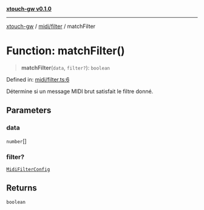 [**xtouch-gw v0.1.0**](../../../README.md)

***

[xtouch-gw](../../../README.md) / [midi/filter](../README.md) / matchFilter

# Function: matchFilter()

> **matchFilter**(`data`, `filter?`): `boolean`

Defined in: [midi/filter.ts:6](https://github.com/JulienCr/xtouch-gw/blob/4762a61efc98f67cb78942b4a0e2d9f4848bdf43/src/midi/filter.ts#L6)

Détermine si un message MIDI brut satisfait le filtre donné.

## Parameters

### data

`number`[]

### filter?

[`MidiFilterConfig`](../../../config/interfaces/MidiFilterConfig.md)

## Returns

`boolean`
